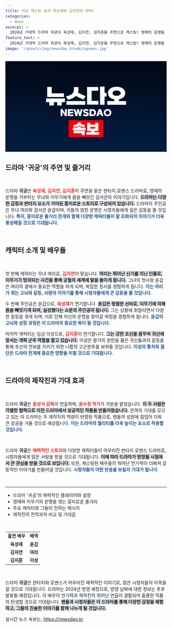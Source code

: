 ```yaml
---
title: 귀궁 캐스팅 공개 육성재와 김지연의 매력!
categories:
  - News
excerpt: >
  2024년 기대작 드라마 귀궁이 육성재, 김지연, 김지훈을 주연으로 캐스팅! 영매의 운명을 거부한 무녀 여리와 이무기의 몸빼앗김으로 펼쳐지는 판타지 로맨스, 궁궐의 비밀이 기다립니다. 클릭해 보세요!
feature_text: >
  2024년 기대작 드라마 귀궁이 육성재, 김지연, 김지훈을 주연으로 캐스팅! 영매의 운명을 거부한 무녀 여리와 이무기의 몸빼앗김으로 펼쳐지는 판타지 로맨스, 궁궐의 비밀이 기다립니다. 클릭해 보세요!
image: '/assets/img/newsdao_breakingnews.jpg'
---
```


<p><img src="/assets/img/newsdao_breakingnews.jpg" alt="pcversion 속보" /></p>

<h2 data-ke-size="size26">드라마 '귀궁'의 주연 및 줄거리</h2>

<p data-ke-size="size16">&nbsp;</p>

<p>드라마 <b>귀궁</b>은 <b><span style="color: #ee2323;">육성재</span></b>, <b><span style="color: #ee2323;">김지연</span></b>, <b><span style="color: #ee2323;">김지훈</span></b>이 주연을 맡은 판타지 로맨스 드라마로, 영매의 운명을 거부하는 무녀와 이무기에게 몸을 빼앗긴 검서관의 이야기입니다. <b><span style="background-color: #21538527;">드라마는 다양한 감정과 판타지 요소가 가미된 흥미로운 스토리로 구성되어 있습니다.</span></b> 드라마의 주인공은 무녀 여리와 검서관 윤갑이며, 이들의 얽힌 운명은 시청자들에게 깊은 감동을 줄 것입니다. <b><span style="color: #1a5490;">특히, 흥미로운 줄거리 전개와 함께 다양한 캐릭터들이 잘 조화되어 이야기가 더욱 풍성해질 것으로 기대됩니다.</span></b></p>

<p data-ke-size="size16">&nbsp;</p>

<h2 data-ke-size="size26">캐릭터 소개 및 배우들</h2>

<p data-ke-size="size16">&nbsp;</p>

<p>첫 번째 캐릭터는 무녀 여리로, <b><span style="color: #ee2323;">김지연</span></b>이 맡습니다. <b><span style="background-color: #21538527;">여리는 뛰어난 신기를 지닌 인물로, 이무기가 빙의되는 사건을 통해 궁궐의 세계에 발을 들이게 됩니다.</span></b> 그녀의 첫사랑 윤갑은 여리의 곁에서 중요한 역할을 하게 되며, 복잡한 정서를 경험하게 됩니다. <b><span style="color: #1a5490;">이는 여리가 겪는 고뇌와 갈등, 사랑의 이야기를 통해 시청자들에게 큰 감동을 줄 것입니다.</span></b></p>

<p>두 번째 주인공은 윤갑으로, <b><span style="color: #ee2323;">육성재</span></b>가 연기합니다. <b><span style="background-color: #21538527;">윤갑은 청렴한 선비로, 이무기에 의해 몸을 빼앗기게 되며, 실성했다는 소문의 주인공이 됩니다.</span></b> 그는 상황에 휘말리면서 다양한 갈등을 겪게 되며, 이로 인해 자신의 운명을 찾아갈 여정을 경험하게 됩니다. <b><span style="color: #1a5490;">윤갑의 고뇌와 성장 과정은 이 드라마의 중요한 축이 될 것입니다.</span></b></p>

<p>마지막 캐릭터는 임금 이성으로, <b><span style="color: #ee2323;">김지훈</span></b>이 연기합니다. <b><span style="background-color: #21538527;">그는 강한 조선을 꿈꾸며 귀신에 맞서는 개혁 군주 역할을 맡고 있습니다.</span></b> 이성은 왕가의 원한을 품은 귀신들과의 갈등을 통해 조선의 안보를 지키기 위한 나름의 고군분투를 보여줄 것입니다. <b><span style="color: #1a5490;">이성의 통치와 결단은 드라마 전개에 중요한 영향을 미칠 것으로 기대됩니다.</span></b></p>

<p data-ke-size="size16">&nbsp;</p>

<h2 data-ke-size="size26">드라마의 제작진과 기대 효과</h2>

<p data-ke-size="size16">&nbsp;</p>

<p>드라마 <b>귀궁</b>은 <b><span style="color: #ee2323;">윤성식 감독</span></b>이 연출하며, <b><span style="color: #ee2323;">윤수정 작가</span></b>가 각본을 맡았습니다. <b><span style="background-color: #21538527;">이 두 사람은 각별한 협력으로 이전 드라마에서 성공적인 작품을 만들어왔습니다.</span></b> 관객의 기대를 모으고 있는 이 드라마는 두 제작자의 역량이 반영된 작품으로, 팬들의 성원에 힘입어 더욱 큰 성공을 거둘 것으로 예상됩니다. <b><span style="color: #1a5490;">이는 드라마의 퀄리티를 더욱 높이는 요소로 작용할 것입니다.</span></b></p>

<p data-ke-size="size16">&nbsp;</p>

<p>드라마 <b>귀궁</b>은 <b><span style="color: #ee2323;">매력적인 스토리</span></b>와 다양한 캐릭터들이 어우러진 판타지 로맨스 드라마로, 시청자들에게 많은 사랑을 받을 것으로 기대됩니다. <b><span style="background-color: #21538527;">이에 따라 드라마가 방영될 시점에서 큰 관심을 받을 것으로 보입니다.</span></b> 또한, 캐스팅된 배우들의 뛰어난 연기력이 더해져 감동적인 이야기를 만들어낼 것입니다. <b><span style="color: #1a5490;">시청자들이 어떤 반응을 보일지 기대가 됩니다.</span></b></p>

<p data-ke-size="size16">&nbsp;</p>

<hr />

<ul>
    <li>드라마 '귀궁'의 매력적인 플레이어와 설정</li>
    <li>영매와 이무기의 운명을 엮는 흥미로운 줄거리</li>
    <li>주요 캐릭터와 그들이 전하는 메시지</li>
    <li>제작진의 전작과의 비교 및 기대감</li>
</ul>

<p data-ke-size="size16">&nbsp;</p>

<table style="width: 100%;">
    <tr>
        <td style="text-align: center; height: 17px;"><b>출연 배우</b></td>
        <td style="text-align: center; height: 17px;"><b>배역</b></td>
    </tr>
    <tr>
        <td style="text-align: center; height: 17px;"><b>육성재</b></td>
        <td style="text-align: center; height: 17px;"><b>윤갑</b></td>
    </tr>
    <tr>
        <td style="text-align: center; height: 17px;"><b>김지연</b></td>
        <td style="text-align: center; height: 17px;"><b>여리</b></td>
    </tr>
    <tr>
        <td style="text-align: center; height: 17px;"><b>김지훈</b></td>
        <td style="text-align: center; height: 17px;"><b>이성</b></td>
    </tr>
</table>

<p data-ke-size="size16">&nbsp;</p>

<p>드라마 <b>귀궁</b>은 판타지와 로맨스가 어우러진 매력적인 이야기로, 많은 시청자들의 이목을 끌 것으로 기대됩니다. 드라마는 2024년 방영 예정으로, 방영 날짜에 대한 정보는 추후 발표될 예정입니다. 각 배우의 연기력과 제작진의 뛰어난 연출이 결합되어 훌륭한 작품이 탄생할 것으로 기대됩니다. <b><span style="background-color: #21538527;">팬들과 시청자들은 이 드라마를 통해 다양한 감정을 체험하고, 그들의 진솔한 이야기를 함께 나누게 될 것입니다.</span></b></p>
실시간 뉴스 속보는, <a href="https://newsdao.kr" rel="dofollow">https://newsdao.kr</a>


